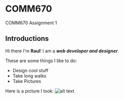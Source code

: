 # COMM670
COMM670 Assignment 1

## Introductions
Hi there I'm **Raul**! I am a _**web developer and designer**_.

These are some things I like to do: 
* Design cool stuff
* Take long walks
* Take Pictures

Here is a picture I took:
![alt text](./images/Donuts3.jpg)
